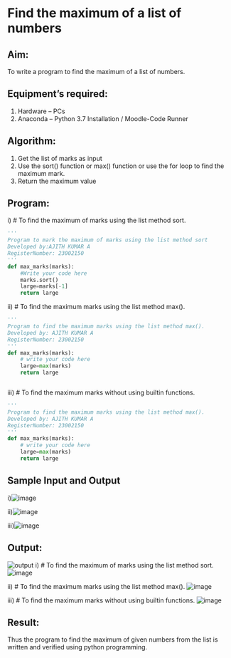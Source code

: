 # Find the maximum of a list of numbers
## Aim:
To write a program to find the maximum of a list of numbers.
## Equipment’s required:
1.	Hardware – PCs
2.	Anaconda – Python 3.7 Installation / Moodle-Code Runner
## Algorithm:
1.	Get the list of marks as input
2.	Use the sort() function or max() function or use the for loop to find the maximum mark.
3.	Return the maximum value
## Program:

i)	# To find the maximum of marks using the list method sort.
```Python
''' 
Program to mark the maximum of marks using the list method sort
Developed by:AJITH KUMAR A 
RegisterNumber: 23002150
'''
def max_marks(marks):
    #Write your code here
    marks.sort()
    large=marks[-1]
    return large


```

ii)	# To find the maximum marks using the list method max().
```Python 
''' 
Program to find the maximum marks using the list method max().
Developed by: AJITH KUMAR A
RegisterNumber: 23002150
'''
def max_marks(marks):
    # write your code here
    large=max(marks)
    return large



```

iii) # To find the maximum marks without using builtin functions.
```Python
''' 
Program to find the maximum marks using the list method max().
Developed by: AJITH KUMAR A
RegisterNumber: 23002150
'''
def max_marks(marks):
    # write your code here
    large=max(marks)
    return large


```
## Sample Input and Output
i)![image](https://github.com/Ajith1413/FindMaximum/assets/139842524/26ea0622-4665-4ba7-b288-7ab77e71cdaa)

ii)![image](https://github.com/Ajith1413/FindMaximum/assets/139842524/ee380cca-3873-4da0-af2d-34d092ce4c32)

iii)![image](https://github.com/Ajith1413/FindMaximum/assets/139842524/29f51b72-4a48-4868-a1ae-f45b235fb78d)

## Output:

![output](./img/max_marks1.jpg) 
i)	# To find the maximum of marks using the list method sort.
![image](https://github.com/Ajith1413/FindMaximum/assets/139842524/9956a73d-9772-44c7-a1b4-613b69ca2927)


ii)	# To find the maximum marks using the list method max().
![image](https://github.com/Ajith1413/FindMaximum/assets/139842524/2a029036-df88-496e-95a7-0e738adf9d7b)


iii) # To find the maximum marks without using builtin functions.
![image](https://github.com/Ajith1413/FindMaximum/assets/139842524/98c2a8fe-ba17-48d2-acde-28f35ace4745)

## Result:
Thus the program to find the maximum of given numbers from the list is written and verified using python programming.
